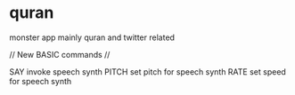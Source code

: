 quran
=====

monster app mainly quran and twitter related

// New BASIC commands //

SAY <string>        invoke speech synth
PITCH <number>      set pitch for speech synth 
RATE <number>       set speed for speech synth